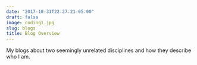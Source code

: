 ```yaml
---
date: "2017-10-31T22:27:21-05:00"
draft: false
image: coding1.jpg
slug: blogs
title: Blog Overview
---
```


My blogs about two seemingly unrelated disciplines and how they describe who I am.